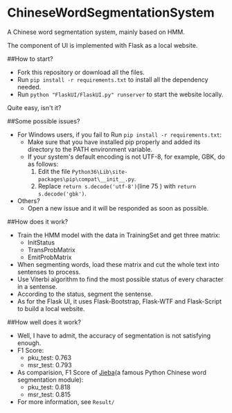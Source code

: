 # ChineseWordSegmentationSystem
A Chinese word segmentation system, mainly based on HMM.

The component of UI is implemented with Flask as a local website.

##How to start?

* Fork this repository or download all the files.
* Run `pip install -r requirements.txt` to install all the dependency needed.
* Run `python "FlaskUI/FlaskUI.py" runserver` to start the website locally.

Quite easy, isn't it?

##Some possible issues?

* For Windows users, if you fail to Run `pip install -r requirements.txt`:
    * Make sure that you have installed pip properly and added its directory to the PATH environment variable.
    * If your system's default encoding is not UTF-8, for example, GBK, do as follows:
        1. Edit the file `Python36\Lib\site-packages\pip\compat\__init__.py`.
        2. Replace `return s.decode('utf-8')`(line 75 ) with  `return s.decode('gbk')`.
* Others?
    * Open a new issue and it will be responded as soon as possible.

##How does it work?

* Train the HMM model with the data in TrainingSet and get three matrix:
    * InitStatus
    * TransProbMatrix
    * EmitProbMatrix
* When segmenting words, load these matrix and cut the whole text into sentenses to process.
* Use Viterbi algorithm to find the most possible status of every character in a sentense.
* According to the status, segment the sentense.
* As for the Flask UI, it uses Flask-Bootstrap, Flask-WTF and Flask-Script to build a local website.

##How well does it work?

* Well, I have to admit, the accuracy of segmentation is not satisfying enough.
* F1 Score:
    * pku_test: 0.763
    * msr_test: 0.793
* As comparision, F1 Score of [Jieba](https://github.com/fxsjy/jieba)(a famous Python Chinese word segmentation module):
    * pku_test: 0.818
    * msr_test: 0.815
* For more information, see `Result/`





